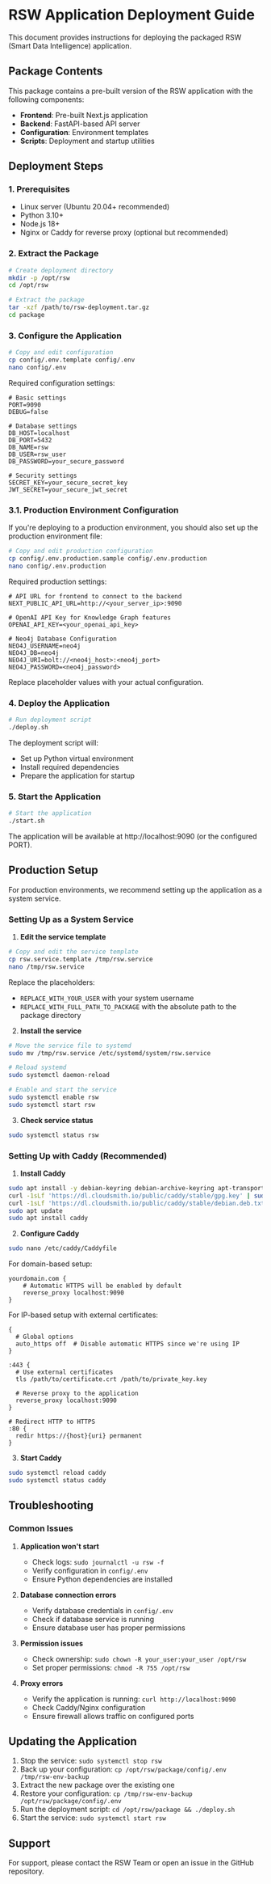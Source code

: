 # RSW Application Deployment Guide

This document provides instructions for deploying the packaged RSW (Smart Data Intelligence) application.

## Package Contents

This package contains a pre-built version of the RSW application with the following components:

- **Frontend**: Pre-built Next.js application
- **Backend**: FastAPI-based API server
- **Configuration**: Environment templates
- **Scripts**: Deployment and startup utilities

## Deployment Steps

### 1. Prerequisites

- Linux server (Ubuntu 20.04+ recommended)
- Python 3.10+
- Node.js 18+
- Nginx or Caddy for reverse proxy (optional but recommended)

### 2. Extract the Package

```bash
# Create deployment directory
mkdir -p /opt/rsw
cd /opt/rsw

# Extract the package
tar -xzf /path/to/rsw-deployment.tar.gz
cd package
```

### 3. Configure the Application

```bash
# Copy and edit configuration
cp config/.env.template config/.env
nano config/.env
```

Required configuration settings:

```
# Basic settings
PORT=9090
DEBUG=false

# Database settings
DB_HOST=localhost
DB_PORT=5432
DB_NAME=rsw
DB_USER=rsw_user
DB_PASSWORD=your_secure_password

# Security settings
SECRET_KEY=your_secure_secret_key
JWT_SECRET=your_secure_jwt_secret
```

### 3.1. Production Environment Configuration

If you're deploying to a production environment, you should also set up the production environment file:

```bash
# Copy and edit production configuration
cp config/.env.production.sample config/.env.production
nano config/.env.production
```

Required production settings:

```
# API URL for frontend to connect to the backend
NEXT_PUBLIC_API_URL=http://<your_server_ip>:9090

# OpenAI API Key for Knowledge Graph features
OPENAI_API_KEY=<your_openai_api_key>

# Neo4j Database Configuration
NEO4J_USERNAME=neo4j
NEO4J_DB=neo4j
NEO4J_URI=bolt://<neo4j_host>:<neo4j_port>
NEO4J_PASSWORD=<neo4j_password>
```

Replace placeholder values with your actual configuration.

### 4. Deploy the Application

```bash
# Run deployment script
./deploy.sh
```

The deployment script will:
- Set up Python virtual environment
- Install required dependencies
- Prepare the application for startup

### 5. Start the Application

```bash
# Start the application
./start.sh
```

The application will be available at http://localhost:9090 (or the configured PORT).

## Production Setup

For production environments, we recommend setting up the application as a system service.

### Setting Up as a System Service

1. **Edit the service template**

```bash
# Copy and edit the service template
cp rsw.service.template /tmp/rsw.service
nano /tmp/rsw.service
```

Replace the placeholders:
- `REPLACE_WITH_YOUR_USER` with your system username
- `REPLACE_WITH_FULL_PATH_TO_PACKAGE` with the absolute path to the package directory

2. **Install the service**

```bash
# Move the service file to systemd
sudo mv /tmp/rsw.service /etc/systemd/system/rsw.service

# Reload systemd
sudo systemctl daemon-reload

# Enable and start the service
sudo systemctl enable rsw
sudo systemctl start rsw
```

3. **Check service status**

```bash
sudo systemctl status rsw
```

### Setting Up with Caddy (Recommended)

1. **Install Caddy**

```bash
sudo apt install -y debian-keyring debian-archive-keyring apt-transport-https
curl -1sLf 'https://dl.cloudsmith.io/public/caddy/stable/gpg.key' | sudo gpg --dearmor -o /usr/share/keyrings/caddy-stable-archive-keyring.gpg
curl -1sLf 'https://dl.cloudsmith.io/public/caddy/stable/debian.deb.txt' | sudo tee /etc/apt/sources.list.d/caddy-stable.list
sudo apt update
sudo apt install caddy
```

2. **Configure Caddy**

```bash
sudo nano /etc/caddy/Caddyfile
```

For domain-based setup:
```
yourdomain.com {
    # Automatic HTTPS will be enabled by default
    reverse_proxy localhost:9090
}
```

For IP-based setup with external certificates:
```
{
  # Global options
  auto_https off  # Disable automatic HTTPS since we're using IP
}

:443 {
  # Use external certificates
  tls /path/to/certificate.crt /path/to/private_key.key
  
  # Reverse proxy to the application
  reverse_proxy localhost:9090
}

# Redirect HTTP to HTTPS
:80 {
  redir https://{host}{uri} permanent
}
```

3. **Start Caddy**

```bash
sudo systemctl reload caddy
sudo systemctl status caddy
```

## Troubleshooting

### Common Issues

1. **Application won't start**
   - Check logs: `sudo journalctl -u rsw -f`
   - Verify configuration in `config/.env`
   - Ensure Python dependencies are installed

2. **Database connection errors**
   - Verify database credentials in `config/.env`
   - Check if database service is running
   - Ensure database user has proper permissions

3. **Permission issues**
   - Check ownership: `sudo chown -R your_user:your_user /opt/rsw`
   - Set proper permissions: `chmod -R 755 /opt/rsw`

4. **Proxy errors**
   - Verify the application is running: `curl http://localhost:9090`
   - Check Caddy/Nginx configuration
   - Ensure firewall allows traffic on configured ports

## Updating the Application

1. Stop the service: `sudo systemctl stop rsw`
2. Back up your configuration: `cp /opt/rsw/package/config/.env /tmp/rsw-env-backup`
3. Extract the new package over the existing one
4. Restore your configuration: `cp /tmp/rsw-env-backup /opt/rsw/package/config/.env`
5. Run the deployment script: `cd /opt/rsw/package && ./deploy.sh`
6. Start the service: `sudo systemctl start rsw`

## Support

For support, please contact the RSW Team or open an issue in the GitHub repository.
